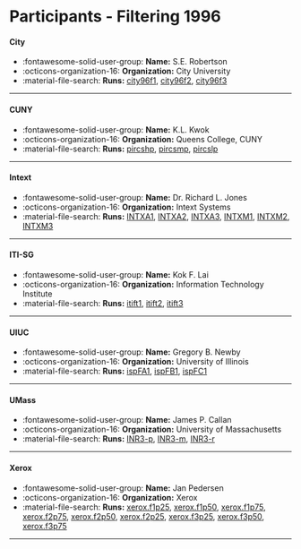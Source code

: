 # Participants - Filtering 1996 

#### City
 - :fontawesome-solid-user-group: **Name:** S.E. Robertson
 - :octicons-organization-16: **Organization:** City University
 - :material-file-search: **Runs:** [city96f1](./runs.md#city96f1), [city96f2](./runs.md#city96f2), [city96f3](./runs.md#city96f3) 

---
#### CUNY
 - :fontawesome-solid-user-group: **Name:** K.L. Kwok
 - :octicons-organization-16: **Organization:** Queens College, CUNY
 - :material-file-search: **Runs:** [pircshp](./runs.md#pircshp), [pircsmp](./runs.md#pircsmp), [pircslp](./runs.md#pircslp) 

---
#### Intext
 - :fontawesome-solid-user-group: **Name:** Dr. Richard L. Jones
 - :octicons-organization-16: **Organization:** Intext Systems
 - :material-file-search: **Runs:** [INTXA1](./runs.md#intxa1), [INTXA2](./runs.md#intxa2), [INTXA3](./runs.md#intxa3), [INTXM1](./runs.md#intxm1), [INTXM2](./runs.md#intxm2), [INTXM3](./runs.md#intxm3) 

---
#### ITI-SG
 - :fontawesome-solid-user-group: **Name:** Kok F. Lai
 - :octicons-organization-16: **Organization:** Information Technology Institute
 - :material-file-search: **Runs:** [itift1](./runs.md#itift1), [itift2](./runs.md#itift2), [itift3](./runs.md#itift3) 

---
#### UIUC
 - :fontawesome-solid-user-group: **Name:** Gregory B. Newby
 - :octicons-organization-16: **Organization:** University of Illinois
 - :material-file-search: **Runs:** [ispFA1](./runs.md#ispfa1), [ispFB1](./runs.md#ispfb1), [ispFC1](./runs.md#ispfc1) 

---
#### UMass
 - :fontawesome-solid-user-group: **Name:** James P. Callan
 - :octicons-organization-16: **Organization:** University of Massachusetts
 - :material-file-search: **Runs:** [INR3-p](./runs.md#inr3-p), [INR3-m](./runs.md#inr3-m), [INR3-r](./runs.md#inr3-r) 

---
#### Xerox
 - :fontawesome-solid-user-group: **Name:** Jan Pedersen
 - :octicons-organization-16: **Organization:** Xerox
 - :material-file-search: **Runs:** [xerox.f1p25](./runs.md#xerox.f1p25), [xerox.f1p50](./runs.md#xerox.f1p50), [xerox.f1p75](./runs.md#xerox.f1p75), [xerox.f2p75](./runs.md#xerox.f2p75), [xerox.f2p50](./runs.md#xerox.f2p50), [xerox.f2p25](./runs.md#xerox.f2p25), [xerox.f3p25](./runs.md#xerox.f3p25), [xerox.f3p50](./runs.md#xerox.f3p50), [xerox.f3p75](./runs.md#xerox.f3p75) 

---
